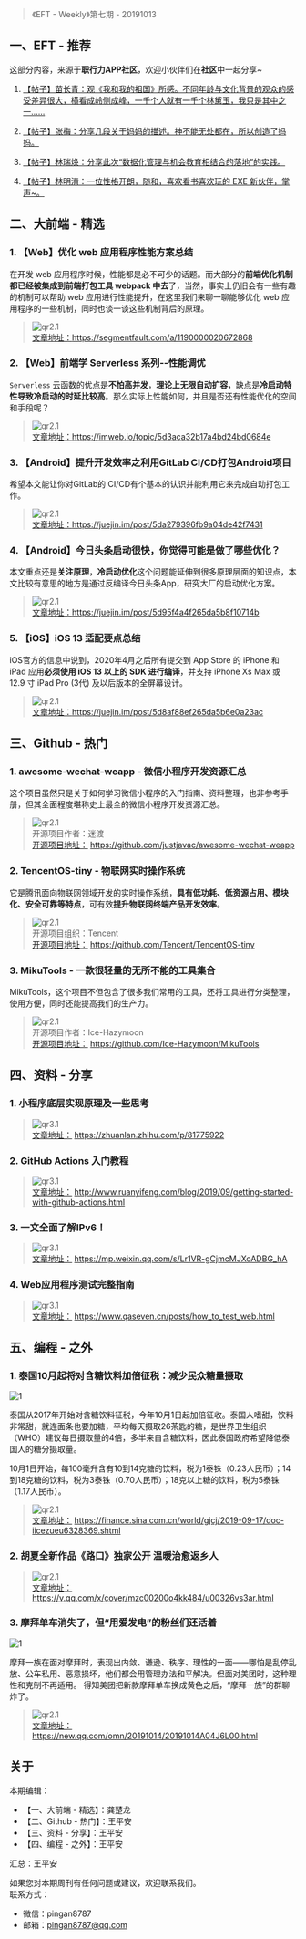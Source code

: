 > 《EFT - Weekly》第七期 - 20191013

## 一、EFT - 推荐

这部分内容，来源于**职行力APP社区**，欢迎小伙伴们在**社区**中一起分享~  

1. [【帖子】苗长青：观《我和我的祖国》所感。不同年龄与文化背景的观众的感受差异很大，横看成岭侧成峰，一千个人就有一千个林黛玉，我只是其中之一……](https://res.exexm.com/shareV14/post.html?t=5248752624475495253#/19a47647-038e-4f55-b110-c698034672cf) 

2. [【帖子】张梅：分享几段关于妈妈的描述。神不能无处都在，所以创造了妈妈。](https://res.exexm.com/shareV14/post.html?t=5248752619461074826#/65ebe638-0b10-4183-aa50-255a7b34fa03) 

3. [【帖子】林瑞焕：分享此次“数据化管理与机会教育相结合的落地”的实践。](https://res.exexm.com/shareV14/post.html?t=5248752611097046353#/77559f1c-cecb-4787-b924-c9fa56df8d41) 

4. [【帖子】林明清：一位性格开朗，随和，喜欢看书喜欢玩的 EXE 新伙伴，掌声~。](https://res.exexm.com/shareV14/post.html?t=5248752611097046353#/77559f1c-cecb-4787-b924-c9fa56df8d41) 

## 二、大前端 - 精选

### 1. 【Web】优化 web 应用程序性能方案总结

在开发 web 应用程序时候，性能都是必不可少的话题。而大部分的**前端优化机制都已经被集成到前端打包工具 webpack 中去**了，当然，事实上仍旧会有一些有趣的机制可以帮助 web 应用进行性能提升，在这里我们来聊一聊能够优化 web 应用程序的一些机制，同时也谈一谈这些机制背后的原理。

> ![qr2.1](http://eftcdn.exexm.com/weekly/20191013/20191013_qr1.1.png)   
> [文章地址：](https://segmentfault.com/a/1190000020672868)https://segmentfault.com/a/1190000020672868


### 2. 【Web】前端学 Serverless 系列--性能调优

`Serverless` 云函数的优点是**不怕高并发**，**理论上无限自动扩容**，缺点是**冷启动特性导致冷启动的时延比较高**。那么实际上性能如何，并且是否还有性能优化的空间和手段呢？

> ![qr2.1](http://eftcdn.exexm.com/weekly/20191013/20191013_qr1.2.png)   
> [文章地址：](https://imweb.io/topic/5d3aca32b17a4bd24bd0684e)https://imweb.io/topic/5d3aca32b17a4bd24bd0684e

### 3. 【Android】提升开发效率之利用GitLab CI/CD打包Android项目

希望本文能让你对GitLab的 CI/CD有个基本的认识并能利用它来完成自动打包工作。

> ![qr2.1](http://eftcdn.exexm.com/weekly/20191013/20191013_qr1.3.png)   
> [文章地址：](https://juejin.im/post/5da279396fb9a04de42f7431)https://juejin.im/post/5da279396fb9a04de42f7431

### 4. 【Android】今日头条启动很快，你觉得可能是做了哪些优化？

本文重点还是**关注原理**，**冷启动优化**这个问题能延伸到很多原理层面的知识点，本文比较有意思的地方是通过反编译今日头条App，研究大厂的启动优化方案。

> ![qr2.1](http://eftcdn.exexm.com/weekly/20191013/20191013_qr1.4.png)   
> [文章地址：](https://juejin.im/post/5d95f4a4f265da5b8f10714b)https://juejin.im/post/5d95f4a4f265da5b8f10714b

### 5. 【iOS】iOS 13 适配要点总结

iOS官方的信息中说到，2020年4月之后所有提交到 App Store 的 iPhone 和 iPad 应用**必须使用 iOS 13 以上的 SDK 进行编译**，并支持 iPhone Xs Max 或 12.9 寸 iPad Pro (3代) 及以后版本的全屏幕设计。

> ![qr2.1](http://eftcdn.exexm.com/weekly/20191013/20191013_qr1.5.png)   
> [文章地址：](https://juejin.im/post/5d8af88ef265da5b6e0a23ac)https://juejin.im/post/5d8af88ef265da5b6e0a23ac


## 三、Github - 热门

### 1. awesome-wechat-weapp - 微信小程序开发资源汇总

这个项目虽然只是关于如何学习微信小程序的入门指南、资料整理，也非参考手册，但其全面程度堪称史上最全的微信小程序开发资源汇总。

> ![qr2.1](http://eftcdn.exexm.com/weekly/20191013/20191013_qr2.1.png)     
> 开源项目作者：迷渡         
> [开源项目地址：](https://github.com/justjavac/awesome-wechat-weapp) https://github.com/justjavac/awesome-wechat-weapp

### 2. TencentOS-tiny - 物联网实时操作系统

它是腾讯面向物联网领域开发的实时操作系统，**具有低功耗、低资源占用、模块化、安全可靠等特点**，可有效**提升物联网终端产品开发效率**。

> ![qr2.1](http://eftcdn.exexm.com/weekly/20191013/20191013_qr2.2.png)     
> 开源项目组织：Tencent        
> [开源项目地址：](https://github.com/Tencent/TencentOS-tiny) https://github.com/Tencent/TencentOS-tiny 

### 3. MikuTools - 一款很轻量的无所不能的工具集合

MikuTools，这个项目不但包含了很多我们常用的工具，还将工具进行分类整理，使用方便，同时还能提高我们的生产力。

> ![qr2.1](http://eftcdn.exexm.com/weekly/20191013/20191013_qr2.3.png)     
> 开源项目作者：Ice-Hazymoon     
> [开源项目地址：](https://github.com/Ice-Hazymoon/MikuTools) https://github.com/Ice-Hazymoon/MikuTools   


## 四、资料 - 分享

### 1. 小程序底层实现原理及一些思考

> ![qr3.1](http://eftcdn.exexm.com/weekly/20191013/20191013_qr3.1.png)   
> [文章地址：](https://zhuanlan.zhihu.com/p/81775922) https://zhuanlan.zhihu.com/p/81775922


### 2. GitHub Actions 入门教程

> ![qr3.1](http://eftcdn.exexm.com/weekly/20191013/20191013_qr3.2.png)   
> [文章地址：](http://www.ruanyifeng.com/blog/2019/09/getting-started-with-github-actions.html) http://www.ruanyifeng.com/blog/2019/09/getting-started-with-github-actions.html

### 3. 一文全面了解IPv6！

> ![qr3.1](http://eftcdn.exexm.com/weekly/20191013/20191013_qr3.3.png)   
> [文章地址：](https://mp.weixin.qq.com/s/Lr1VR-gCjmcMJXoADBG_hA) https://mp.weixin.qq.com/s/Lr1VR-gCjmcMJXoADBG_hA

### 4. Web应用程序测试完整指南

> ![qr3.1](http://eftcdn.exexm.com/weekly/20191013/20191013_qr3.4.png)   
> [文章地址：](https://www.qaseven.cn/posts/how_to_test_web.html) https://www.qaseven.cn/posts/how_to_test_web.html

## 五、编程 - 之外

### 1. 泰国10月起将对含糖饮料加倍征税：减少民众糖量摄取

![1](https://www.wangbase.com/blogimg/asset/201909/bg2019091801.jpg)

泰国从2017年开始对含糖饮料征税，今年10月1日起加倍征收。泰国人嗜甜，饮料非常甜，就连面条也要加糖，平均每天摄取26茶匙的糖，是世界卫生组织（WHO）建议每日摄取量的4倍，多半来自含糖饮料，因此泰国政府希望降低泰国人的糖分摄取量。

10月1日开始，每100毫升含有10到14克糖的饮料，税为1泰铢（0.23人民币）；14到18克糖的饮料，税为3泰铢（0.70人民币）；18克以上糖的饮料，税为5泰铢（1.17人民币）。

> ![qr2.1](http://eftcdn.exexm.com/weekly/20191013/20191013_qr4.1.png)   
> [文章地址：](https://finance.sina.com.cn/world/gjcj/2019-09-17/doc-iicezueu6328369.shtml) https://finance.sina.com.cn/world/gjcj/2019-09-17/doc-iicezueu6328369.shtml


### 2. 胡夏全新作品《路口》独家公开 温暖治愈返乡人

> ![qr2.1](http://eftcdn.exexm.com/weekly/20191013/20191013_qr4.2.png)   
> [文章地址：](https://v.qq.com/x/cover/mzc00200o4kk484/u00326vs3ar.html) https://v.qq.com/x/cover/mzc00200o4kk484/u00326vs3ar.html


### 3. 摩拜单车消失了，但“用爱发电”的粉丝们还活着

![1](https://inews.gtimg.com/newsapp_bt/0/10514937421/1000)

摩拜一族在面对摩拜时，表现出内敛、谦逊、秩序、理性的一面——哪怕是乱停乱放、公车私用、恶意损坏，他们都会用管理办法和平解决。但面对美团时，这种理性和克制不再适用。
得知美团把新款摩拜单车换成黄色之后，“摩拜一族”的群聊炸了。

> ![qr2.1](http://eftcdn.exexm.com/weekly/20191013/20191013_qr4.3.png)   
> [文章地址：](https://new.qq.com/omn/20191014/20191014A04J6L00.html) https://new.qq.com/omn/20191014/20191014A04J6L00.html


## 关于

本期编辑：

* 【一、大前端 - 精选】：龚楚龙  
* 【二、Github - 热门】：王平安   
* 【三、资料 - 分享】：王平安  
* 【四、编程 - 之外】：王平安   

汇总：王平安   



如果您对本期周刊有任何问题或建议，欢迎联系我们。   
联系方式：   
* 微信：pingan8787
* 邮箱：pingan8787@qq.com